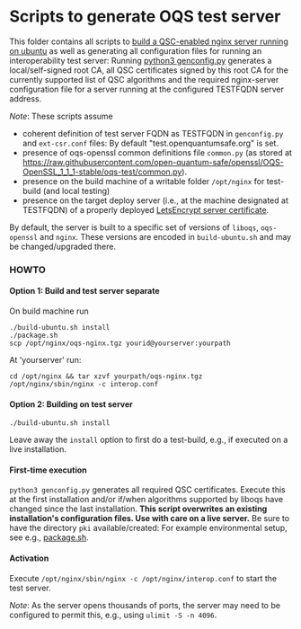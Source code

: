 # Scripts to generate OQS test server

This folder contains all scripts to [build a QSC-enabled nginx server running on ubuntu](build-ubuntu.sh) as well as generating all configuration files for running an interoperability test server: Running [python3 genconfig.py](genconfig.py) generates a local/self-signed root CA, all QSC certificates signed by this root CA for the currently supported list of QSC algorithms and the required nginx-server configuration file for a server running at the configured TESTFQDN server address.

*Note*: These scripts assume 
- coherent definition of test server FQDN as TESTFQDN in `genconfig.py` and `ext-csr.conf` files: By default "test.openquantumsafe.org" is set.
- presence of oqs-openssl common definitions file `common.py` (as stored at https://raw.githubusercontent.com/open-quantum-safe/openssl/OQS-OpenSSL_1_1_1-stable/oqs-test/common.py).
- presence on the build machine of a writable folder `/opt/nginx` for test-build (and local testing)
- presence on the target deploy server (i.e., at the machine designated at TESTFQDN) of a properly deployed [LetsEncrypt server certificate](https://letsencrypt.org/getting-started).

By default, the server is built to a specific set of versions of `liboqs`, `oqs-openssl` and `nginx`. These versions are encoded in `build-ubuntu.sh` and may be changed/upgraded there.

### HOWTO

#### Option 1: Build and test server separate

On build machine run 

```
./build-ubuntu.sh install
./package.sh
scp /opt/nginx/oqs-nginx.tgz yourid@yourserver:yourpath
```

At 'yourserver' run:
```
cd /opt/nginx && tar xzvf yourpath/oqs-nginx.tgz
/opt/nginx/sbin/nginx -c interop.conf
```

#### Option 2: Building on test server

```
./build-ubuntu.sh install
```

Leave away the `install` option to first do a test-build, e.g., if executed on a live installation.


#### First-time execution

`python3 genconfig.py` generates all required QSC certificates. Execute this at the first installation and/or if/when algorithms supported by liboqs have changed since the last installation. **This script overwrites an existing installation's configuration files. Use with care on a live server.** Be sure to have the directory `pki` available/created: For example environmental setup, see e.g., [package.sh](package.sh).

#### Activation

Execute `/opt/nginx/sbin/nginx -c /opt/nginx/interop.conf` to start the test server.

*Note*: As the server opens thousands of ports, the server may need to be configured to permit this, e.g., using `ulimit -S -n 4096`.
